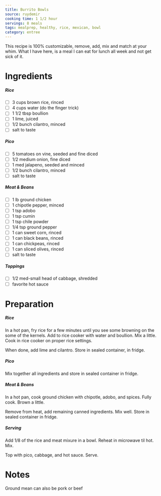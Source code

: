 ```yaml
---
title: Burrito Bowls
source: ruydemir
cooking time: 1 1/2 hour
servings: 8 meals
tags: mealprep, healthy, rice, mexican, bowl
category: entree
---
```


This recipe is 100% customizable, remove, add, mix and match at your whim. What I have here, is a meal I can eat for lunch all week and not get sick of it.

Ingredients
===========

##### Rice
* [ ] 3 cups brown rice, rinced
* [ ] 4 cups water (do the finger trick)
* [ ] 1 1/2 tbsp boullion
* [ ] 1 lime, juiced
* [ ] 1/2 bunch cilantro, minced
* [ ] salt to taste

##### Pico
* [ ] 5 tomatoes on vine, seeded and fine diced
* [ ] 1/2 medium onion, fine diced
* [ ] 1 med jalapeno, seeded and minced
* [ ] 1/2 bunch cilantro, minced
* [ ] salt to taste

##### Meat & Beans
* [ ] 1 lb ground chicken
* [ ] 1 chipotle pepper, minced
* [ ] 1 tsp adobo
* [ ] 1 tsp cumin
* [ ] 1 tsp chile powder
* [ ] 1/4 tsp ground pepper
* [ ] 1 can sweet corn, rinced
* [ ] 1 can black beans, rinced
* [ ] 1 can chickpeas, rinced
* [ ] 1 can sliced olives, rinced
* [ ] salt to taste

##### Toppings
* [ ] 1/2 med-small head of cabbage, shredded
* [ ] favorite hot sauce

Preparation
===========
##### Rice
In a hot pan, fry rice for a few minutes until you see some browning on the some of the kernels. Add to rice cooker with water and boullion. Mix a little. Cook in rice cooker on proper rice settings.

When done, add lime and cilantro. Store in sealed container, in fridge.

##### Pico
Mix together all ingredients and store in sealed container in fridge.

##### Meat & Beans
In a hot pan, cook ground chicken with chipotle, adobo, and spices. Fully cook. Brown a little.

Remove from heat, add remaining canned ingredients. Mix well. Store in sealed container in fridge.

##### Serving
Add 1/8 of the rice and meat mixure in a bowl. Reheat in microwave til hot. Mix.

Top with pico, cabbage, and hot sauce. Serve.

Notes
=====

Ground mean can also be pork or beef
